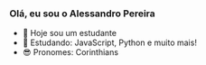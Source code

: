 ### Olá, eu sou o Alessandro Pereira

- 🔭 Hoje sou um estudante
- 🐺 Estudando: JavaScript, Python e muito mais!
- 😎 Pronomes: Corinthians
